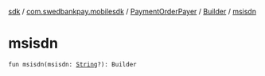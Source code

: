 [sdk](../../../index.md) / [com.swedbankpay.mobilesdk](../../index.md) / [PaymentOrderPayer](../index.md) / [Builder](index.md) / [msisdn](./msisdn.md)

# msisdn

`fun msisdn(msisdn: `[`String`](https://kotlinlang.org/api/latest/jvm/stdlib/kotlin/-string/index.html)`?): Builder`